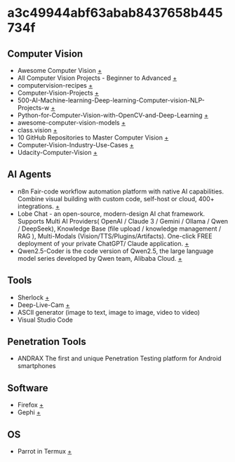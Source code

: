 # a3c49944abf63abab8437658b445734f

## Computer Vision
- Awesome Computer Vision <a href="https://github.com/jbhuang0604/awesome-computer-vision.git">+</a>
- All Computer Vision Projects - Beginner to Advanced  <a href="https://github.com/avs-abhishek123/Computer-Vision-Projects.git">+</a>
- computervision-recipes  <a href="https://github.com/microsoft/computervision-recipes.git">+</a>
- Computer-Vision-Projects  <a href="https://github.com/Aryan-Chharia/Computer-Vision-Projects.git">+</a>
- 500-AI-Machine-learning-Deep-learning-Computer-vision-NLP-Projects-w  <a href="https://github.com/ashishpatel26/500-AI-Machine-learning-Deep-learning-Computer-vision-NLP-Projects-with-code.git">+</a>
- Python-for-Computer-Vision-with-OpenCV-and-Deep-Learning <a href="https://github.com/worklifesg/Python-for-Computer-Vision-with-OpenCV-and-Deep-Learning.git">+</a>
- awesome-computer-vision-models <a href="https://github.com/gmalivenko/awesome-computer-vision-models.git">+</a>
- class.vision <a href="https://github.com/Alireza-Akhavan/class.vision.git">+</a>
- 10 GitHub Repositories to Master Computer Vision <a href="https://www.kdnuggets.com/10-github-repositories-to-master-computer-vision">+</a>
- Computer-Vision-Industry-Use-Cases <a href="https://github.com/ashishpatel26/Computer-Vision-Industry-Use-Cases.git">+</a>
- Udacity-Computer-Vision <a href="https://github.com/Gan-Tu/Udacity-Computer-Vision.git">+</a>

## AI Agents
- n8n Fair-code workflow automation platform with native AI capabilities. Combine visual building with custom code, self-host or cloud, 400+ integrations.  <a href="https://github.com/n8n-io/n8n.git">+</a>
- Lobe Chat - an open-source, modern-design AI chat framework. Supports Multi AI Providers( OpenAI / Claude 3 / Gemini / Ollama / Qwen / DeepSeek), Knowledge Base (file upload / knowledge management / RAG ), Multi-Modals (Vision/TTS/Plugins/Artifacts). One-click FREE deployment of your private ChatGPT/ Claude application.  <a href="https://github.com/LoneStamp/lobe-chat.git">+</a>
- Qwen2.5-Coder is the code version of Qwen2.5, the large language model series developed by Qwen team, Alibaba Cloud.  <a href="https://github.com/QwenLM/Qwen2.5-Coder.git">+</a>

## Tools
- Sherlock <a href="https://github.com/LoneStamp/sherlock.git">+</a>
- Deep-Live-Cam <a href="https://github.com/hacksider/Deep-Live-Cam.git">+</a>
- ASCII generator (image to text, image to image, video to video)  <a href="https://github.com/vietnh1009/ASCII-generator.git"></a>
- Visual Studio Code   <a href="https://github.com/microsoft/vscode.git"></a>
## Penetration Tools
- ANDRAX The first and unique Penetration Testing platform for Android smartphones <a href="https://github.com/laudarch/ANDRAX-Mobile-Pentest.git"></a>
## Software
- Firefox <a href="https://github.com/bolucat/Firefox.git">+</a>
- Gephi <a href="https://github.com/gephi/gephi.git">+</a>
## OS
- Parrot in Termux <a href="https://github.com/wahasa/Parrot.git">+</a>


